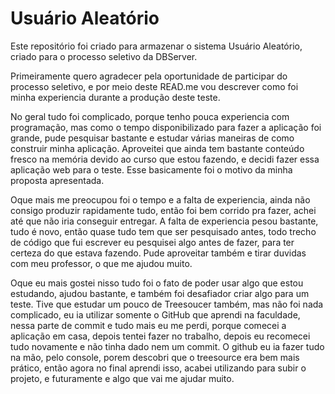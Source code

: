 # Usuário Aleatório

Este repositório foi criado para armazenar o sistema Usuário Aleatório, criado para o processo seletivo da DBServer.

Primeiramente quero agradecer pela oportunidade de participar do processo seletivo, e por meio deste READ.me vou descrever como foi minha experiencia durante a produção deste teste.

No geral tudo foi complicado, porque tenho pouca experiencia com programação, mas como o tempo disponibilizado para fazer a aplicação foi grande, pude pesquisar bastante e estudar várias maneiras de como construir minha aplicação.  Aproveitei que ainda tem bastante conteúdo fresco na memória devido ao curso que estou fazendo, e decidi fazer essa aplicação web para o teste. Esse basicamente foi o motivo da minha proposta apresentada.

Oque mais me preocupou foi o tempo e a falta de experiencia, ainda não consigo produzir rapidamente tudo, então foi bem corrido pra fazer, achei até que não iria conseguir entregar.
A falta de experiencia pesou bastante, tudo é novo, então quase tudo tem que ser pesquisado antes, todo trecho de código que fui escrever eu pesquisei algo antes de fazer, para ter certeza do que estava fazendo. Pude aproveitar também e tirar duvidas com meu professor, o que me ajudou muito.

Oque eu mais gostei nisso tudo foi o fato de poder usar algo que estou estudando, ajudou bastante, e também foi desafiador criar algo para um teste.
Tive que estudar um pouco de Treesoucer também, mas não foi nada complicado, eu ia utilizar somente o GitHub que aprendi na faculdade, nessa parte de commit e tudo mais eu me perdi, porque comecei a aplicação em casa, depois tentei fazer no trabalho, depois eu recomecei tudo novamente e não tinha dado nem um commit. O github eu ia fazer tudo na mão, pelo console, porem descobri que o treesource era bem mais prático, então agora no final aprendi isso, acabei utilizando para subir o projeto, e futuramente e algo que vai me ajudar muito. 



